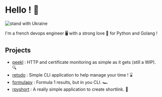 # Hello ! 👋

![stand with Ukraine](https://badgen.net/badge/stand%20with/UKRAINE/?color=0057B8&labelColor=FFD700)

I'm a french devops engineer 🖥️ with a strong love 💛 for Python and Golang ! 

## Projects

 - [peekl](https://github.com/redat00/peekl) : HTTP and certificate monitoring as simple as it gets (still a WIP). 🔍
 - [retodo](https://github.com/redat00/retodo) : Simple CLI application to help manage your time ! ⌛
 - [formulapy](https://github.com/redat00/formulapy) : Formula 1 results, but in you CLI. 🏎️
 - [rpyshort](https://github.com/redat00/rpyshort) : A really simple application to create shortlink. 🔗

<!--
**redat00/redat00** is a ✨ _special_ ✨ repository because its `README.md` (this file) appears on your GitHub profile.

Here are some ideas to get you started:

- 🔭 I’m currently working on ...
- 🌱 I’m currently learning ...
- 👯 I’m looking to collaborate on ...
- 🤔 I’m looking for help with ...
- 💬 Ask me about ...
- 📫 How to reach me: ...
- 😄 Pronouns: ...
- ⚡ Fun fact: ...
-->
